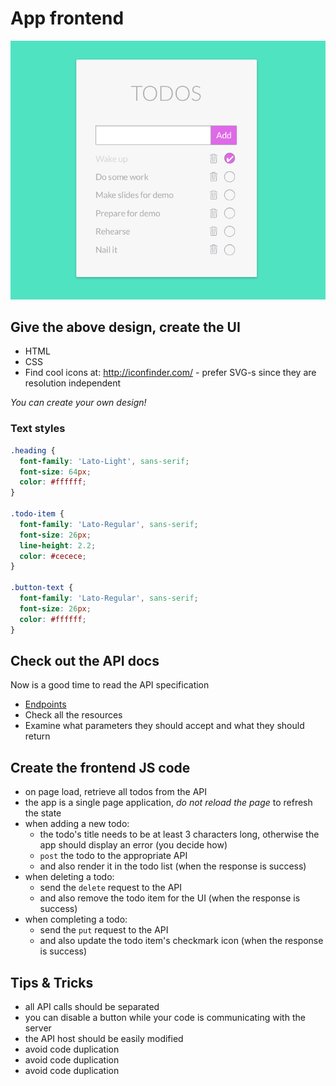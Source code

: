 # App frontend

![Todo mockup](todo-mockup.png)

## Give the above design, create the UI

- HTML
- CSS
- Find cool icons at: <http://iconfinder.com/> - prefer SVG-s since they are
  resolution independent

*You can create your own design!*

### Text styles

```css
.heading {
  font-family: 'Lato-Light', sans-serif;
  font-size: 64px;
  color: #ffffff;
}

.todo-item {
  font-family: 'Lato-Regular', sans-serif;
  font-size: 26px;
  line-height: 2.2;
  color: #cecece;
}

.button-text {
  font-family: 'Lato-Regular', sans-serif;
  font-size: 26px;
  color: #ffffff;
}
```

## Check out the API docs

Now is a good time to read the API specification

- [Endpoints](todo-endpoints.md)
- Check all the resources
- Examine what parameters they should accept and what they should return

## Create the frontend JS code

- on page load, retrieve all todos from the API
- the app is a single page application, *do not reload the page* to refresh the
  state
- when adding a new todo:
  - the todo's title needs to be at least 3 characters
    long, otherwise the app should display an error (you decide how)
  - `post` the todo to the appropriate API
  - and also render it in the todo list (when the response is success)
- when deleting a todo:
  - send the `delete` request to the API
  - and also remove the todo item for the UI (when the response is success)
- when completing a todo:
  - send the `put` request to the API
  - and also update the todo item's checkmark icon (when the response is
    success)

## Tips & Tricks

- all API calls should be separated
- you can disable a button while your code is communicating with the server
- the API host should be easily modified
- avoid code duplication
- avoid code duplication
- avoid code duplication